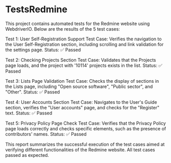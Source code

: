 # TestsRedmine
This project contains automated tests for the Redmine website using WebdriverIO. Below are the results of the 5 test cases:

Test 1: User Self-Registration Support
Test Case: Verifies the navigation to the User Self-Registration section, including scrolling and link validation for the settings page.
Status: ✅ Passed

Test 2: Checking Projects Section
Test Case: Validates that the Projects page loads, and the project with '10114' projects exists in the list.
Status: ✅ Passed

Test 3: Lists Page Validation
Test Case: Checks the display of sections in the Lists page, including "Open source software", "Public sector", and "Other".
Status: ✅ Passed

Test 4: User Accounts Section
Test Case: Navigates to the User's Guide section, verifies the "User accounts" page, and checks for the "Register" text.
Status: ✅ Passed

Test 5: Privacy Policy Page Check
Test Case: Verifies that the Privacy Policy page loads correctly and checks specific elements, such as the presence of contributors' names.
Status: ✅ Passed

This report summarizes the successful execution of the test cases aimed at verifying different functionalities of the Redmine website. All test cases passed as expected.

